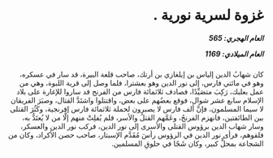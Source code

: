 <h1 dir="rtl">غزوة لسرية نورية .</h1>

<h5 dir="rtl">العام الهجري:  565

العام الميلادي: 1169

</h5>

<p dir="rtl">كان شهابُ الدين إلياس بن إيلغازي بن أرتك، صاحب قلعة البيرة، قد سار في عسكره، وهو في مائتي فارس، إلى نور الدين وهو بعشترا، فلما وصل إلى قرية اللبوة، وهي من عمل بعلبك، رَكِبَ متصَيِّدًا، فصادف ثلاثمائة فارس من الفرنج قد ساروا للإغارة على بلاد الإسلام سابع عشر شوال، فوقع بعضُهم على بعض، واقتتلوا واشتَدَّ القتال، وصبَرَ الفريقان لا سيما المسلمون، فإنَّ ألف فارس لا يصبرون لحملة ثلاثمائة فارس إفرنجية، وكَثُرَ القتلى بين الطائفتين، فانهزم الفرنجُ، وعَمَّهم القتلُ والأسر، فلم يُفلِتْ منهم إلَّا من لا يُعتَدُّ به، وسار شهاب الدين برؤوس القتلى والأسرى إلى نور الدين، فركب نور الدين والعسكر، فلقوهم، فرأى نور الدين في الرؤوس رأسَ مُقَدَّم الإسبتار، صاحب حصن الأكراد، وكان من الشجاعة بمحلٍّ كبير، وكان شَجًا في حلوقِ المسلمين.</p></br>
